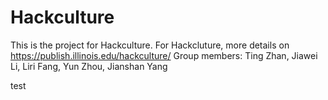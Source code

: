 # Hackculture
This is the project for Hackculture.
For Hackcluture, more details on https://publish.illinois.edu/hackculture/ 
Group members: Ting Zhan, Jiawei Li, Liri Fang, Yun Zhou, Jianshan Yang

test
